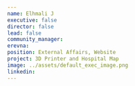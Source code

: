 ```yaml
---
name: Elhmali J
executive: false
director: false
lead: false
community_manager:   
erevna:  
position: External Affairs, Website
project: 3D Printer and Hospital Map
image: ../assets/default_exec_image.png
linkedin: 
---
```

